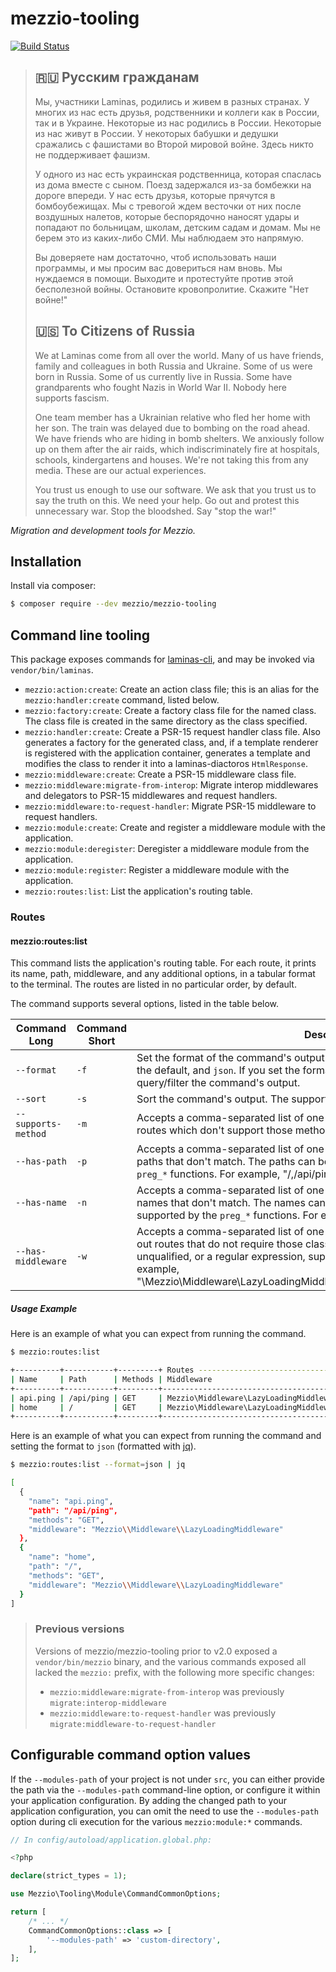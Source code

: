 # mezzio-tooling

[![Build Status](https://github.com/mezzio/mezzio-tooling/actions/workflows/continuous-integration.yml/badge.svg)](https://github.com/mezzio/mezzio-tooling/actions/workflows/continuous-integration.yml)

> ## 🇷🇺 Русским гражданам
>
> Мы, участники Laminas, родились и живем в разных странах. У многих из нас есть друзья, родственники и коллеги как в России, так и в Украине. Некоторые из нас родились в России. Некоторые из нас живут в России. У некоторых бабушки и дедушки сражались с фашистами во Второй мировой войне. Здесь никто не поддерживает фашизм.
>
> У одного из нас есть украинская родственница, которая спаслась из дома вместе с сыном. Поезд задержался из-за бомбежки на дороге впереди. У нас есть друзья, которые прячутся в бомбоубежищах. Мы с тревогой ждем весточки от них после воздушных налетов, которые беспорядочно наносят удары и попадают по больницам, школам, детским садам и домам. Мы не берем это из каких-либо СМИ. Мы наблюдаем это напрямую.
>
> Вы доверяете нам достаточно, чтоб использовать наши программы, и мы просим вас довериться нам вновь. Мы нуждаемся в помощи. Выходите и протестуйте против этой бесполезной войны. Остановите кровопролитие. Скажите "Нет войне!"
>
> ## 🇺🇸 To Citizens of Russia
>
> We at Laminas come from all over the world. Many of us have friends, family and colleagues in both Russia and Ukraine. Some of us were born in Russia. Some of us currently live in Russia. Some have grandparents who fought Nazis in World War II. Nobody here supports fascism.
>
> One team member has a Ukrainian relative who fled her home with her son. The train was delayed due to bombing on the road ahead. We have friends who are hiding in bomb shelters. We anxiously follow up on them after the air raids, which indiscriminately fire at hospitals, schools, kindergartens and houses. We're not taking this from any media. These are our actual experiences.
>
> You trust us enough to use our software. We ask that you trust us to say the truth on this. We need your help. Go out and protest this unnecessary war. Stop the bloodshed. Say "stop the war!"

*Migration and development tools for Mezzio.*

## Installation

Install via composer:

```bash
$ composer require --dev mezzio/mezzio-tooling
```

## Command line tooling

This package exposes commands for [laminas-cli](https://docs.laminas.dev/laminas-cli), and may be invoked via `vendor/bin/laminas`.

- `mezzio:action:create`: Create an action class file; this is an alias for the `mezzio:handler:create` command, listed below.
- `mezzio:factory:create`: Create a factory class file for the named class.
  The class file is created in the same directory as the class specified.
- `mezzio:handler:create`: Create a PSR-15 request handler class file.
  Also generates a factory for the generated class, and, if a template renderer is registered with the application container, generates a template and modifies the class to render it into a laminas-diactoros `HtmlResponse`.
- `mezzio:middleware:create`: Create a PSR-15 middleware class file.
- `mezzio:middleware:migrate-from-interop`: Migrate interop middlewares and delegators to PSR-15 middlewares and request handlers.
- `mezzio:middleware:to-request-handler`: Migrate PSR-15 middleware to request handlers.
- `mezzio:module:create`: Create and register a middleware module with the application.
- `mezzio:module:deregister`: Deregister a middleware module from the application.
- `mezzio:module:register`: Register a middleware module with the application.
- `mezzio:routes:list`: List the application's routing table.

### Routes

#### mezzio:routes:list

This command lists the application's routing table.
For each route, it prints its name, path, middleware, and any additional options, in a tabular format to the terminal.
The routes are listed in no particular order, by default.

The command supports several options, listed in the table below.

<!-- markdownlint-disable MD037 -->
| Command Long        | Command Short | Description                                                                                                                                                                                                                                                                                                                      |
|---------------------|---------------|----------------------------------------------------------------------------------------------------------------------------------------------------------------------------------------------------------------------------------------------------------------------------------------------------------------------------------|
| `--format`          | `-f`          | Set the format of the command's output. The supported values are `table`, which is the default, and `json`. If you set the format to json, then we recommend using [jq](https://stedolan.github.io/jq/manual/) to query/filter the command's output.                                                                             |
| `--sort`            | `-s`          | Sort the command's output. The supported values are `name` and `path`.                                                                                                                                                                                                                                                           |
| `--supports-method` | `-m`          | Accepts a comma-separated list of one or more HTTP methods, and filters out routes which don't support those methods.                                                                                                                                                                                                            |
| `--has-path`        | `-p`          | Accepts a comma-separated list of one or more paths, and filters out routes with paths that don't match. The paths can be a regular expression, supported by the `preg_*` functions. For example, "/,/api/ping,*/ping".                                                                                                            |
| `--has-name`        | `-n`          | Accepts a comma-separated list of one or more names, and filters out routes with names that don't match. The names can be fixed strings, or regular expressions supported by the `preg_*` functions. For example, "user,user.register,*.register,user*".                                                                           |
| `--has-middleware`  | `-w`          | Accepts a comma-separated list of one or more middleware classes, and filters out routes that do not require those classes. The classes can be fully-qualified, unqualified, or a regular expression, supported by the preg_* functions. For example, "\Mezzio\Middleware\LazyLoadingMiddleware,LazyLoadingMiddleware,\Mezzio*". |
<!-- markdownlint-enable MD037 -->

##### Usage Example

Here is an example of what you can expect from running the command.

```bash
$ mezzio:routes:list

+----------+-----------+---------+ Routes ---------------------------------+
| Name     | Path      | Methods | Middleware                              |
+----------+-----------+---------+-----------------------------------------+
| api.ping | /api/ping | GET     | Mezzio\Middleware\LazyLoadingMiddleware |
| home     | /         | GET     | Mezzio\Middleware\LazyLoadingMiddleware |
+----------+-----------+---------+-----------------------------------------+
```

Here is an example of what you can expect from running the command and setting the format to `json` (formatted with [jq][jq_url]).

```bash
$ mezzio:routes:list --format=json | jq

[
  {
    "name": "api.ping",
    "path": "/api/ping",
    "methods": "GET",
    "middleware": "Mezzio\\Middleware\\LazyLoadingMiddleware"
  },
  {
    "name": "home",
    "path": "/",
    "methods": "GET",
    "middleware": "Mezzio\\Middleware\\LazyLoadingMiddleware"
  }
]
```

> ### Previous versions
>
> Versions of mezzio/mezzio-tooling prior to v2.0 exposed a `vendor/bin/mezzio` binary, and the various commands exposed all lacked the `mezzio:` prefix, with the following more specific changes:
>
> - `mezzio:middleware:migrate-from-interop` was previously `migrate:interop-middleware`
> - `mezzio:middleware:to-request-handler` was previously `migrate:middleware-to-request-handler`

## Configurable command option values

If the `--modules-path` of your project is not under `src`, you can either provide the path via the `--modules-path` command-line option, or configure it within your application configuration.
By adding the changed path to your application configuration, you can omit the need to use the `--modules-path` option during cli execution for the various `mezzio:module:*` commands.

```php
// In config/autoload/application.global.php:

<?php

declare(strict_types = 1);

use Mezzio\Tooling\Module\CommandCommonOptions;

return [
    /* ... */
    CommandCommonOptions::class => [
        '--modules-path' => 'custom-directory',
    ],
];
```
[jq_url]: https://jqlang.github.io/jq/

